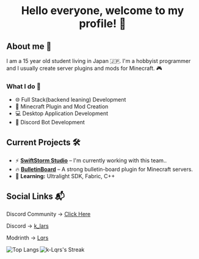 <h1 align="center">Hello everyone, welcome to my profile! 👋</h1>

<h2>About me 📘</h2>
<p>I am a 15 year old student living in Japan 🇯🇵. I'm a hobbyist programmer and I usually create server plugins and mods for Minecraft. 🎮</p>

<h3>What I do 🚀</h3>
<ul>
  <li>🌐 Full Stack(backend leaning) Development</li>
  <li>🧩 Minecraft Plugin and Mod Creation</li>
  <li>💻 Desktop Application Development</li>
  <li>🤖 Discord Bot Development</li>
</ul>

<h2>Current Projects 🛠️</h2>
<ul>
  <li>⚡ <strong><a href="https://github.com/SwiftStorm-Studio">SwiftStorm Studio</a></strong> – I'm currently working with this team.<strong><a href=""></a></strong>. </li>
  <li>🔥 <strong><a href="https://github.com/K-Lqrs/BulletinBoard">BulletinBoard</a></strong> – A strong bulletin-board plugin for Minecraft servers.</li>
  <li>🌱 <strong>Learning:</strong> Ultralight SDK, Fabric, C++</li>
</ul>

<h2>Social Links 📬</h2>
<p>Discord Community -> <a href="https://discord.gg/8s7zRwHEcM">Click Here</a></p>
<p>Discord -> <a href="https://discordapp.com/users/959721106816770088">k_lars</a></p>
<p>Modrinth -> <a href="https://modrinth.com/user/Lqrs">Lqrs</a></p>

<!-- GitHub Readme Stats -->
<div>
  <img align="left" alt="Top Langs" src="https://github-readme-stats.vercel.app/api/top-langs/?username=K-Lqrs&layout=compact&langs_count=10&show_icons=true&hide_border=true&theme=radical"/>
  <img alt="k-Lqrs's Streak" src="https://github-readme-streak-stats.herokuapp.com/?user=k-Lqrs&theme=tokyonight&hide_border=true"/>
</div>
<!-- Clear floating elements -->
<br clear="left"/>

